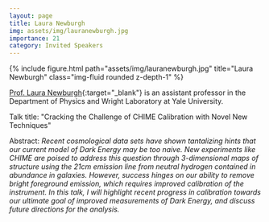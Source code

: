 ```yaml
---
layout: page
title: Laura Newburgh
img: assets/img/lauranewburgh.jpg
importance: 21
category: Invited Speakers
---
```


<div class="row">
    <div class="col-sm mt-3 mt-md-0">
        {% include figure.html path="assets/img/lauranewburgh.jpg" title="Laura Newburgh" class="img-fluid rounded z-depth-1" %}
    </div>
</div>

[Prof. Laura Newburgh](https://campuspress.yale.edu/newburgh/){:target="_blank"} is an assistant professor in the Department of Physics and Wright Laboratory at Yale University.

Talk title: "Cracking the Challenge of CHIME Calibration with Novel New Techniques"

Abstract: _Recent cosmological data sets have shown tantalizing hints that our current model of Dark Energy may be too naive. New experiments like CHIME are poised to address this question through 3-dimensional maps of structure using the 21cm emission line from neutral hydrogen contained in abundance in galaxies. However, success hinges on our ability to remove bright foreground emission, which requires improved calibration of the instrument. In this talk, I will highlight recent progress in calibration towards our ultimate goal of improved measurements of Dark Energy, and discuss future directions for the analysis._